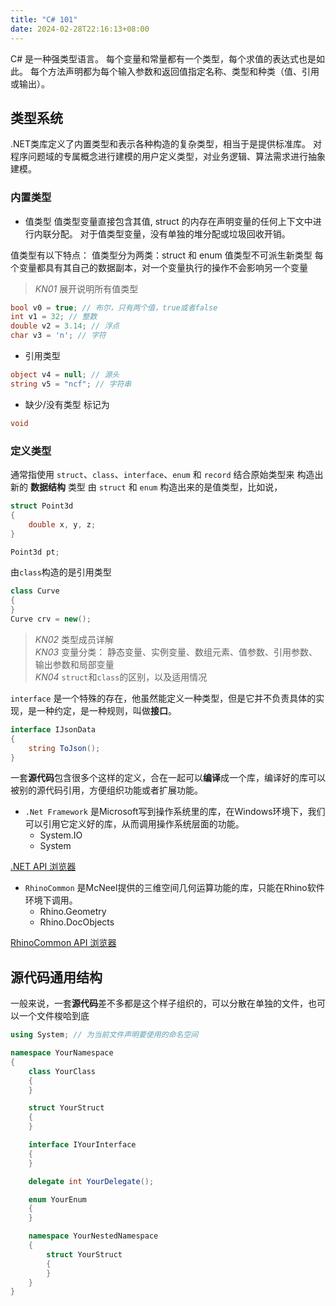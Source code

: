 ```yaml
---
title: "C# 101"
date: 2024-02-28T22:16:13+08:00
---
```


C# 是一种强类型语言。 每个变量和常量都有一个类型，每个求值的表达式也是如此。 每个方法声明都为每个输入参数和返回值指定名称、类型和种类（值、引用或输出）。

## 类型系统
.NET类库定义了内置类型和表示各种构造的复杂类型，相当于是提供标准库。
对程序问题域的专属概念进行建模的用户定义类型，对业务逻辑、算法需求进行抽象建模。

### 内置类型
- 值类型
值类型变量直接包含其值, struct 的内存在声明变量的任何上下文中进行内联分配。 对于值类型变量，没有单独的堆分配或垃圾回收开销。

值类型有以下特点：
值类型分为两类：struct 和 enum
值类型不可派生新类型
每个变量都具有其自己的数据副本，对一个变量执行的操作不会影响另一个变量

> *KN01* 展开说明所有值类型

```cs
bool v0 = true; // 布尔，只有两个值，true或者false
int v1 = 32; // 整数
double v2 = 3.14; // 浮点
char v3 = 'n'; // 字符
```

- 引用类型
```cs
object v4 = null; // 源头
string v5 = "ncf"; // 字符串
```

- 缺少/没有类型
标记为
```cs
void
```

### 定义类型

通常指使用 `struct`、`class`、`interface`、`enum` 和 `record` 结合原始类型来 构造出新的 **数据结构** 类型
由 `struct` 和 `enum` 构造出来的是值类型，比如说，

```cs
struct Point3d 
{
    double x, y, z;
}

Point3d pt;
```

由`class`构造的是引用类型 

```cs
class Curve
{
}
Curve crv = new();
```

> *KN02* 类型成员详解  
> *KN03* 变量分类： 静态变量、实例变量、数组元素、值参数、引用参数、输出参数和局部变量  
> *KN04* `struct`和`class`的区别，以及适用情况

`interface` 是一个特殊的存在，他虽然能定义一种类型，但是它并不负责具体的实现，是一种约定，是一种规则，叫做**接口**。

```cs
interface IJsonData
{
    string ToJson();
}
```

一套**源代码**包含很多个这样的定义，合在一起可以**编译**成一个库，编译好的库可以被别的源代码引用，方便组织功能或者扩展功能。

- `.Net Framework` 是Microsoft写到操作系统里的库，在Windows环境下，我们可以引用它定义好的库，从而调用操作系统层面的功能。
    - System.IO
    - System

[.NET API 浏览器](https://learn.microsoft.com/zh-cn/dotnet/api/?view=netframework-4.8)

- `RhinoCommon` 是McNeel提供的三维空间几何运算功能的库，只能在Rhino软件环境下调用。
    - Rhino.Geometry
    - Rhino.DocObjects

[RhinoCommon API 浏览器](https://mcneel.github.io/rhinocommon-api-docs/api/RhinoCommon)

## 源代码通用结构

一般来说，一套**源代码**差不多都是这个样子组织的，可以分散在单独的文件，也可以一个文件梭哈到底

```cs
using System; // 为当前文件声明要使用的命名空间

namespace YourNamespace
{
    class YourClass
    {
    }

    struct YourStruct
    {
    }

    interface IYourInterface
    {
    }

    delegate int YourDelegate();

    enum YourEnum
    {
    }

    namespace YourNestedNamespace
    {
        struct YourStruct
        {
        }
    }
}
```